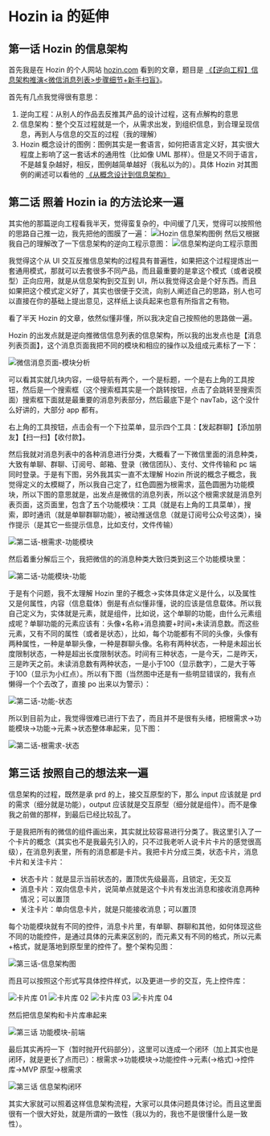 # Hozin ia 的延伸

## 第一话 Hozin 的信息架构

首先我是在 Hozin 的个人网站 [hozin.com](http://hozin.com/) 看到的文章，题目是 [《【逆向工程】信息架构推演<微信消息列表>步骤细节+新手扫盲》](http://hozin.com/Point/201601/Reverse-WeChat-Message-List.html)。

首先有几点我觉得很有意思：

1. 逆向工程：从别人的作品去反推其产品的设计过程，这有点解构的意思
2. 信息架构：整个交互过程就是一个，从需求出发，到组织信息，到合理呈现信息，再到人与信息的交互的过程（我的理解）
3. Hozin 概念设计的图例：图例其实是一套语言，如何把语言定义好，其实很大程度上影响了这一套话术的通用性（比如像 UML 那样）。但是又不同于语言，不是越复杂越好，相反，图例越简单越好（我私以为的）。具体 Hozin 对其图例的阐述可以看他的 [《从概念设计到信息架构》](http://hozin.com/Point/200908/CD2IA.html)

## 第二话 照着 Hozin ia 的方法论来一遍

其实他的那篇逆向工程看我半天，觉得蛮复杂的，中间缓了几天，觉得可以按照他的思路自己推一边，我先把他的图膜了一遍：
![Hozin 信息架构图例](https://cloud.githubusercontent.com/assets/9131176/25929439/c1216344-3633-11e7-93d3-c32353156948.png)
然后又根据我自己的理解改了一下信息架构的逆向工程示意图：
![信息架构逆向工程示意图](https://cloud.githubusercontent.com/assets/9131176/25929676/6c2f2050-3634-11e7-957a-d20c95c9b4b9.png)

我觉得这个从 UI 交互反推信息架构的过程具有普遍性，如果把这个过程提炼出一套通用模式，那就可以去套很多不同产品，而且最重要的是拿这个模式（或者说模型）正向应用，就是从信息架构到交互到 UI，所以我觉得这会是个好东西。而且如果把这个模式定义好了，其实也很便于交流，向别人阐述自己的思路，别人也可以直接在你的基础上提出意见，这样纸上谈兵起来也意有所指言之有物。

看了半天 Hozin 的文章，依然似懂非懂，所以我决定自己按照他的思路做一遍。

Hozin 的出发点就是逆向推微信信息列表的信息架构，所以我的出发点也是【消息列表页面】，这个消息页面我把不同的模块和相应的操作以及组成元素标了一下：

![微信消息页面-模块分析](https://cloud.githubusercontent.com/assets/9131176/25929926/b66530aa-3635-11e7-9505-203166d82ede.png)

可以看其实就几块内容，一级导航有两个，一个是标题，一个是右上角的工具按钮，然后是一个搜索框（这个搜索框其实是一个跳转按钮，点击了会跳转至搜索页面）搜索框下面就是最重要的消息列表部分，然后最底下是个 navTab，这个没什么好讲的，大部分 app 都有。

右上角的工具按钮，点击会有一个下拉菜单，显示四个工具：【发起群聊】【添加朋友】【扫一扫】【收付款】。

然后我就对消息列表中的各种消息进行分类，大概看了一下微信里面的消息种类，大致有单聊、群聊、订阅号、邮箱、登录（微信团队）、支付、文件传输和 pc 端同时登录。于是有下图，另外我其实一直不太理解 Hozin 所说的概念子概念，我觉得定义的太模糊了，所以我自己定了，红色圆圈为根需求，蓝色圆圈为功能模块，所以下图的意思就是，出发点是微信的消息列表，所以这个根需求就是消息列表页面，这页面里，包含了五个功能模块：工具（就是右上角的工具菜单），搜索，即时通讯（就是单聊群聊功能），被动推送信息（就是订阅号公众号这类），操作提示（是其它一些提示信息，比如支付，文件传输）

![第二话-根需求-功能模块](https://cloud.githubusercontent.com/assets/9131176/25930409/9e0ff41a-3638-11e7-97ec-96ecc8122d56.png)

然后着重分解后三个，我把微信的的消息种类大致归类到这三个功能模块里：

![第二话-功能模块-功能](https://cloud.githubusercontent.com/assets/9131176/25930828/11f49fa0-363b-11e7-8b09-561a280a94a2.png)

于是有个问题，我不太理解 Hozin 里的子概念->实体具体定义是什么，以及属性又是何属性，内容（信息载体）倒是有点似懂非懂，说的应该是信息载体。所以我自己定义为，实体就是元素，就是组件，比如说，这个单聊的功能，由什么元素组成呢？单聊功能的元素应该有：头像+名称+消息摘要+时间+未读消息数。而这些元素，又有不同的属性（或者是状态），比如，每个功能都有不同的头像，头像有两种属性，一种是单聊头像，一种是群聊头像。名称有两种状态，一种是未超出长度限制状态，一种是超出长度限制状态。时间有三种状态，一是今天，二是昨天，三是昨天之前。未读消息数有两种状态，一是小于100（显示数字），二是大于等于100（显示为小红点）。所以有下图（当然图中还是有一些明显错误的，我有点懒得一个个去改了，直接 po 出来以为警示）：

![第二话-功能-状态](https://cloud.githubusercontent.com/assets/9131176/25931061/8b2a9efa-363c-11e7-993a-e1303b98134a.png)

所以到目前为止，我觉得很难已进行下去了，而且并不是很有头绪，把根需求->功能模块->功能->元素->状态整体串起来，见下图：

![第二话-根需求-状态](https://cloud.githubusercontent.com/assets/9131176/25931177/46ddeab2-363d-11e7-8615-db4e6eb72832.png)

## 第三话 按照自己的想法来一遍

信息架构的过程，既然是承 prd 的上，接交互原型的下，那么 input 应该就是 prd 的需求（细分就是功能），output 应该就是交互原型（细分就是组件）。而不是像我之前做的那样，到最后已经比较乱了。

于是我把所有的微信的组件画出来，其实就比较容易进行分类了。我这里引入了一个卡片的概念（其实也不是我最先引入的，只不过我老听人说卡片卡片的感觉很高级），在消息列表里，所有的消息都是卡片。我把卡片分成三类，状态卡片，消息卡片和关注卡片：

- 状态卡片：就是显示当前状态的，置顶优先级最高，且锁定，无交互
- 消息卡片：双向信息卡片，说简单点就是这个卡片有发出消息和接收消息两种情况；可以置顶
- 关注卡片：单向信息卡片，就是只能接收消息；可以置顶

每个功能模块就有不同的控件，消息卡片里，有单聊、群聊和其他，如何体现这些不同的功能控件，是通过具体的元素来区别的，而元素又有不同的格式，所以元素+格式，就是落地到原型里的控件了。整个架构见图：

![第三话-信息架构图](https://cloud.githubusercontent.com/assets/9131176/25934616/89412928-3651-11e7-813b-0e7d8eacbb8e.png)

而且可以按照这个形式写具体控件样式，以及更进一步的交互，先上控件库：

![卡片库 01](https://cloud.githubusercontent.com/assets/9131176/25935301/0e396b4c-3655-11e7-9333-023a363f0dec.png)
![卡片库 02](https://cloud.githubusercontent.com/assets/9131176/25935312/18be3480-3655-11e7-9497-09d95c318036.png)
![卡片库 03](https://cloud.githubusercontent.com/assets/9131176/25935315/257d7b04-3655-11e7-9d2c-6f87f1b4c1ce.png)
![卡片库 04](https://cloud.githubusercontent.com/assets/9131176/25938454/cddfcdd6-3661-11e7-8d32-a51a29cfa656.png)

然后把信息架构和卡片库串起来

![第三话 功能模块-前端](https://cloud.githubusercontent.com/assets/9131176/25938477/e5d90718-3661-11e7-958c-21cf3dfe86dd.png)

最后其实再捋一下（暂时抛开代码部分），这里可以连成一个闭环（加上其实也是闭环，就是更长了点而已）：根需求->功能模块->功能控件->元素(->格式)->控件库->MVP 原型->根需求

![第三话 信息架构闭环](https://cloud.githubusercontent.com/assets/9131176/25938585/51bc9760-3662-11e7-8b54-e15b8a9454de.png)

其实大家就可以照着这样信息架构流程，大家可以具体问题具体讨论。而且这里面很有一个很大好处，就是所谓的一致性（我以为的，我也不是很懂什么是一致性）。
